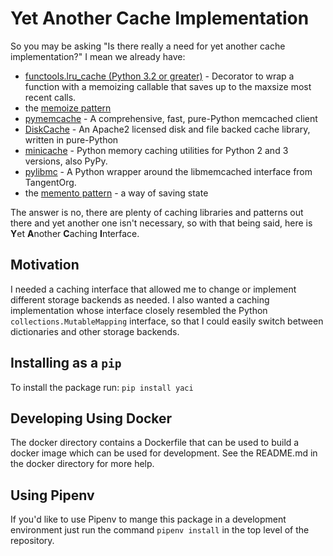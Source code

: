 # Yet Another Cache Implementation

So you may be asking "Is there really a need for yet another cache
implementation?" I mean we already have:
- [functools.lru_cache (Python 3.2 or greater)](https://docs.python.org/3.7/library/functools.html#functools.lru_cache) - Decorator to wrap a function with a memoizing callable that saves up to the maxsize most recent calls.
- the [memoize pattern](https://dbader.org/blog/python-memoization)
- [pymemcache](https://github.com/pinterest/pymemcache) - A comprehensive, fast, pure-Python memcached client
- [DiskCache](http://www.grantjenks.com/docs/diskcache/) - An Apache2 licensed disk and file backed cache library, written in pure-Python
- [minicache](https://github.com/duboviy/minicache) - Python memory caching utilities for Python 2 and 3 versions, also PyPy.
- [pylibmc](https://github.com/lericson/pylibmc) - A Python wrapper around the libmemcached interface from TangentOrg.
- the [memento pattern](http://code.activestate.com/recipes/286132-memento-design-pattern-in-python/) - a way of saving state

The answer is no, there are plenty of caching libraries and patterns out
there and yet another one isn't necessary, so with that being said,
here is **Y**et **A**nother **C**aching **I**nterface.

## Motivation

I needed a caching interface that allowed me to change or implement
different storage backends as needed. I also wanted a caching implementation whose interface closely resembled the Python `collections.MutableMapping` interface, so that I could easily switch between dictionaries and other storage backends.

## Installing as a `pip`

To install the package run: `pip install yaci`

## Developing Using Docker

The docker directory contains a Dockerfile that can be used to build a docker image which can be used for development. See the README.md in the docker directory for more help.

## Using Pipenv

If you'd like to use Pipenv to mange this package in a development environment just run the command `pipenv install` in the top level of the repository.
